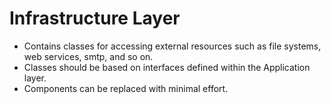 ﻿# Infrastructure Layer

 - Contains classes for accessing external resources such as file systems, web services, smtp, and so on.
 - Classes should be based on interfaces defined within the Application layer.
 - Components can be replaced with minimal effort.